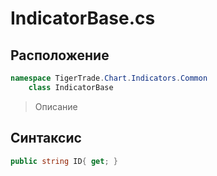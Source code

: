 
# IndicatorBase.cs
## Расположение
```csharp
namespace TigerTrade.Chart.Indicators.Common  
    class IndicatorBase
```

> Описание

## Синтаксис
```csharp
public string ID{ get; }
```
